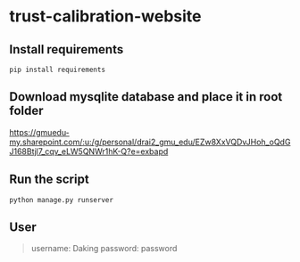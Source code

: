 # trust-calibration-website

## Install requirements
```pip install requirements```

## Download mysqlite database and place it in root folder
https://gmuedu-my.sharepoint.com/:u:/g/personal/drai2_gmu_edu/EZw8XxVQDvJHoh_oQdGJ168Btjl7_cqv_eLW5QNWr1hK-Q?e=exbapd

## Run the script
```python manage.py runserver```

## User
> username: Daking
> password: password
